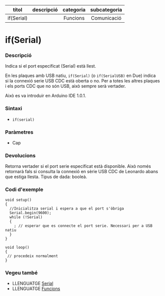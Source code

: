 
| títol | descripció   | categoria  | subcategoria        |
| :---: | :----------: | :--------: | :-----------------: |
| if(Serial) | | Funcions | Comunicació |

# if(Serial)

### Descripció

Indica si el port especificat (Serial) està llest.

En les plaques amb USB natiu, `if(Serial)` (o `if(SerialUSB)` en Due) indica si la connexió serie USB CDC està oberta o no. Per a totes les altres plaques i els ports CDC que no són USB, això sempre serà vertader.

Això es va introduir en Arduino IDE 1.0.1.

### Sintaxi

*  `if(serial)`

### Paràmetres

*  Cap

### Devolucions

Retorna vertader si el port serie especificat està disponible. Això només retornarà fals si consulta la connexió en sèrie USB CDC de Leonardo abans que estiga llesta. Tipus de dada: booleà.

### Codi d'exemple
```
void setup()
{
  //Inicialitza serial i espera a que el port s'òbriga
  Serial.begin(9600);
  while (!Serial)
  {
    ; // esperar que es connecte el port serie. Necessari per a USB natiu
  }
}

void loop()
{
 // procedeix normalment
}
```

### Vegeu també

*  LLENGUATGE [Serial](../Serial.md)  
*  LLENGUATGE [Funcions](../../Funcions.md)
